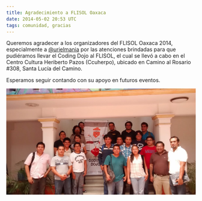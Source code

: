 ```yaml
---
title: Agradecimiento a FLISOL Oaxaca
date: 2014-05-02 20:53 UTC
tags: comunidad, gracias
---
```


Queremos agradecer a los organizadores del FLISOL Oaxaca 2014, especialmente a [@urielmania](http://twitter.com/urielmania) por las atenciones brindadas para que pudiéramos llevar el Coding Dojo al FLISOL, el cual se llevó a cabo en el Centro Cultura Heriberto Pazos (Ccuherpo), ubicado en Camino al Rosario #308, Santa Lucía del Camino.

Esperamos seguir contando con su apoyo en futuros eventos.

![Coding Dojo](/images/2014/0502/dojo.jpg)

